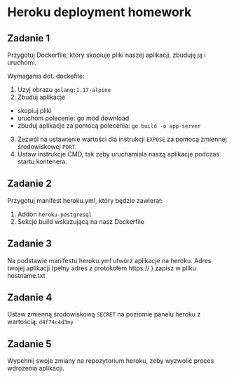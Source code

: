 # Heroku deployment homework

## Zadanie 1


Przygotuj Dockerfile, który skopiuje pliki naszej aplikacji, zbuduję ją i uruchomi.

Wymagania dot. dockefile:

1. Uzyj obrazu `golang:1.17-alpine`
2. Zbuduj aplikacje 
  - skopiuj pliki
  - uruchom polecenie: go mod download
  - zbuduj aplikacje za pomocą polecenia: `go build -o app-server` 
3. Zezwól na ustawienie wartości dla instrukcji `EXPOSE` za pomocą zmiennej środowiskowej `PORT`.
4. Ustaw instrukcje CMD, tak zeby uruchamiala naszą aplikacje podczas startu kontenera.


## Zadanie 2

Przygotuj manifest heroku.yml, który będzie zawierał:
1. Addon `heroku-postgresql`
2. Sekcje build wskazującą na nasz Dockerfile

## Zadanie 3

Na podstawie manifestu heroku.yml utwórz aplikacje na heroku. 
Adres twojej aplikacji (pełny adres z protokołem https:// ) zapisz w pliku hostname.txt

## Zadanie 4

Ustaw zmienną środowiskową `SECRET` na poziomie panelu heroku z wartością: `d4f74c4d3my`

## Zadanie 5

Wypchnij swoje zmiany na repozytorium heroku, zeby wyzwolić proces wdrozenia aplikacji.
